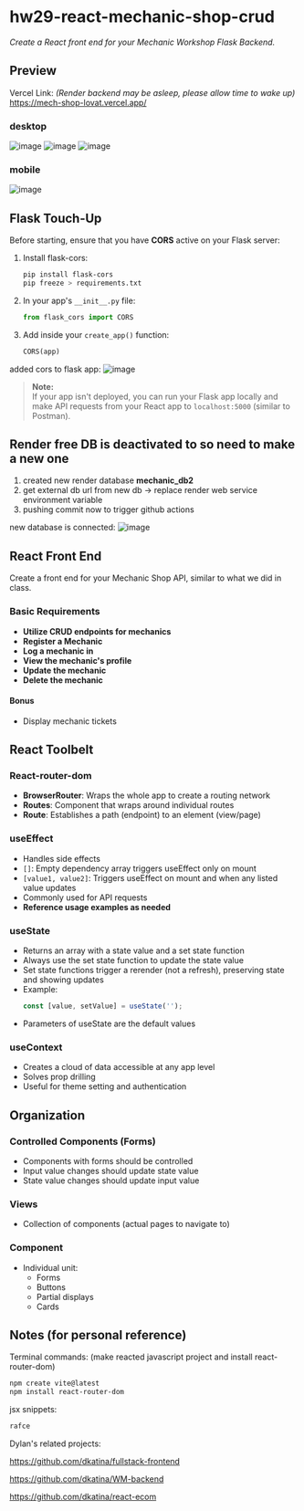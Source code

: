 # hw29-react-mechanic-shop-crud

*Create a React front end for your Mechanic Workshop Flask Backend.*

## Preview

Vercel Link: 
*(Render backend may be asleep, please allow time to wake up)*
https://mech-shop-lovat.vercel.app/

### desktop
![image](images/register.jpg)
![image](images/profile.jpg)
![image](images/delete.jpg)

### mobile 
![image](images/mobile.jpg)

## Flask Touch-Up

Before starting, ensure that you have **CORS** active on your Flask server:

1. Install flask-cors:
    ```bash
    pip install flask-cors
    pip freeze > requirements.txt
    ```
2. In your app's `__init__.py` file:
    ```python
    from flask_cors import CORS
    ```
3. Add inside your `create_app()` function:
    ```python
    CORS(app)
    ```
added cors to flask app:
![image](images/CORS.jpg)

> **Note:**  
> If your app isn't deployed, you can run your Flask app locally and make API requests from your React app to `localhost:5000` (similar to Postman).

## Render free DB is deactivated to so need to make a new one
1. created new render database **mechanic_db2**
2. get external db url from new db -> replace render web service environment variable 
3. pushing commit now to trigger github actions

new database is connected:
![image](images/newDB.jpg)

## React Front End

Create a front end for your Mechanic Shop API, similar to what we did in class.

### Basic Requirements

- **Utilize CRUD endpoints for mechanics**
- **Register a Mechanic**
- **Log a mechanic in**
- **View the mechanic's profile**
- **Update the mechanic**
- **Delete the mechanic**

#### Bonus

- Display mechanic tickets

## React Toolbelt

### React-router-dom

- **BrowserRouter**: Wraps the whole app to create a routing network
- **Routes**: Component that wraps around individual routes
- **Route**: Establishes a path (endpoint) to an element (view/page)

### useEffect

- Handles side effects
- `[]`: Empty dependency array triggers useEffect only on mount
- `[value1, value2]`: Triggers useEffect on mount and when any listed value updates
- Commonly used for API requests
- **Reference usage examples as needed**

### useState

- Returns an array with a state value and a set state function
- Always use the set state function to update the state value
- Set state functions trigger a rerender (not a refresh), preserving state and showing updates
- Example:
  ```js
  const [value, setValue] = useState('');
  ```
- Parameters of useState are the default values

### useContext

- Creates a cloud of data accessible at any app level
- Solves prop drilling
- Useful for theme setting and authentication

## Organization

### Controlled Components (Forms)

- Components with forms should be controlled
- Input value changes should update state value
- State value changes should update input value

### Views

- Collection of components (actual pages to navigate to)

### Component

- Individual unit:
  - Forms
  - Buttons
  - Partial displays
  - Cards

## Notes (for personal reference)

Terminal commands: (make reacted javascript project and install react-router-dom)
```bash
npm create vite@latest
npm install react-router-dom
```
jsx snippets:
```jsx
rafce
```

Dylan's related projects:

https://github.com/dkatina/fullstack-frontend

https://github.com/dkatina/WM-backend

https://github.com/dkatina/react-ecom